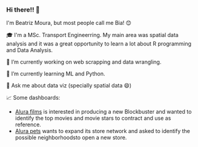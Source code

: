 ### Hi there!! 👋

I'm Beatriz Moura, but most people call me Bia! 😊

🎓 I'm a MSc. Transport Engineerring. My main area was spatial data analysis and it was a great opportunity to learn a lot about R programming and Data Analysis. 

🔭 I’m currently working on web scrapping and data wrangling.

🌱 I’m currently learning ML and Python.

💬 Ask me about data viz (specially spatial data 😄)

📈 Some dashboards:

 * [Alura films](https://public.tableau.com/views/alura_films/BestProduction?:language=en-US&:display_count=n&:origin=viz_share_link) is interested in producing a new Blockbuster and wanted to identify the top movies and movie stars to contract and use as reference.
 * [Alura pets](https://public.tableau.com/views/alura_pets/FaturamentodaAluraPets?:language=en-US&:display_count=n&:origin=viz_share_link) wants to expand its store network and asked to identify the possible neighborhoodsto open a new store.
<!--
**biamouras/biamouras** is a ✨ _special_ ✨ repository because its `README.md` (this file) appears on your GitHub profile.

Here are some ideas to get you started:

- 🔭 I’m currently working on ...
- 🌱 I’m currently learning ...
- 👯 I’m looking to collaborate on ...
- 🤔 I’m looking for help with ...
- 💬 Ask me about ...
- 📫 How to reach me: ...
- 😄 Pronouns: ...
- ⚡ Fun fact: ...
-->
